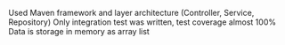 Used Maven framework and layer architecture (Controller, Service, Repository)
Only integration test was written, test coverage almost 100%
Data is storage in memory as array list
